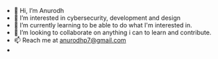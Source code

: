 - 👋 Hi, I’m Anurodh
- 👀 I’m interested in cybersecurity, development and design
- 🌱 I’m currently learning to be able to do what I'm interested in.
- 💞️ I’m looking to collaborate on anything i can to learn and contribute.
- 📫 Reach me at anurodhp7@gmail.com
- 

<!---
nur0078/nur0078 is a ✨ special ✨ repository because its `README.md` (this file) appears on your GitHub profile.
You can click the Preview link to take a look at your changes.
--->


